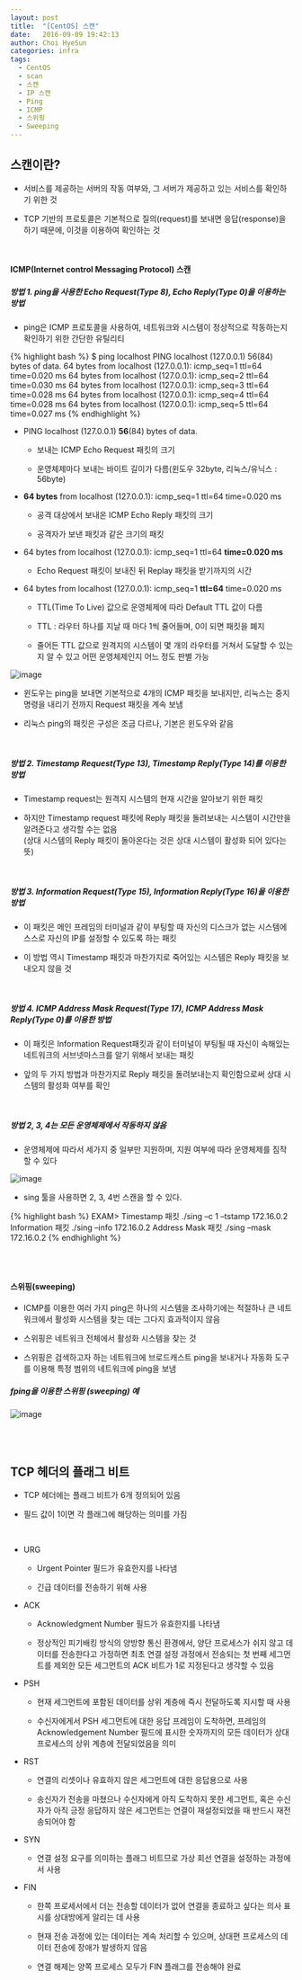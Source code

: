 ```yaml
---
layout: post
title:  "[CentOS] 스캔"
date:   2016-09-09 19:42:13
author: Choi HyeSun
categories: infra
tags:
  - CentOS
  - scan
  - 스캔
  - IP 스캔
  - Ping
  - ICMP
  - 스위핑
  - Sweeping
---
```


## 스캔이란?

- 서비스를 제공하는 서버의 작동 여부와, 그 서버가 제공하고 있는 서비스를 확인하기 위한 것

- TCP 기반의 프로토콜은 기본적으로 질의(request)를 보내면 응답(response)을 하기 때문에, 이것을 이용하여 확인하는 것

<br>

#### ICMP(Internet control Messaging Protocol) 스캔

##### 방법 1. ping을 사용한 Echo Request(Type 8), Echo Reply(Type 0)을 이용하는 방법

- ping은 ICMP 프로토콜을 사용하여, 네트워크와 시스템이 정상적으로 작동하는지 확인하기 위한 간단한 유틸리티

{% highlight bash %}
$ ping localhost
PING localhost (127.0.0.1) 56(84) bytes of data.
64 bytes from localhost (127.0.0.1): icmp_seq=1 ttl=64 time=0.020 ms
64 bytes from localhost (127.0.0.1): icmp_seq=2 ttl=64 time=0.030 ms
64 bytes from localhost (127.0.0.1): icmp_seq=3 ttl=64 time=0.028 ms
64 bytes from localhost (127.0.0.1): icmp_seq=4 ttl=64 time=0.028 ms
64 bytes from localhost (127.0.0.1): icmp_seq=5 ttl=64 time=0.027 ms
{% endhighlight %}

- PING localhost (127.0.0.1) **56**(84) bytes of data.

  - 보내는 ICMP Echo Request 패킷의 크기
  
  - 운영체제마다 보내는 바이트 길이가 다름(윈도우 32byte, 리눅스/유닉스 : 56byte)
  
- **64 bytes** from localhost (127.0.0.1): icmp_seq=1 ttl=64 time=0.020 ms

  - 공격 대상에서 보내온 ICMP Echo Reply 패킷의 크기

  - 공격자가 보낸 패킷과 같은 크기의 패킷
  
- 64 bytes from localhost (127.0.0.1): icmp_seq=1 ttl=64 **time=0.020 ms**

  - Echo Request 패킷이 보내진 뒤 Replay 패킷을 받기까지의 시간
  
- 64 bytes from localhost (127.0.0.1): icmp_seq=1 **ttl=64** time=0.020 ms

  - TTL(Time To Live) 값으로 운영체제에 따라 Default TTL 값이 다름

  - TTL : 라우터 하나를 지날 때 마다 1씩 줄어들며, 0이 되면 패킷을 폐지

  - 줄어든 TTL 값으로 원격지의 시스템이 몇 개의 라우터를 거쳐서 도달할 수 있는지 알 수 있고 어떤 운영체제인지 어느 정도 판별 가능

![image](/img/2016-09-09/scan-001-packet1.png)

- 윈도우는 ping을 보내면 기본적으로 4개의 ICMP 패킷을 보내지만, 리눅스는 중지 명령을 내리기 전까지 Request 패킷을 계속 보냄

- 리눅스 ping의 패킷은 구성은 조금 다르나, 기본은 윈도우와 같음

<br>

##### 방법 2.	Timestamp Request(Type 13), Timestamp Reply(Type 14)를 이용한 방법

- Timestamp request는 원격지 시스템의 현재 시간을 알아보기 위한 패킷

- 하지만 Timestamp request 패킷에 Reply 패킷을 돌려보내는 시스템이 시간만을 알려준다고 생각할 수는 없음
<br>(상대 시스템의 Reply 패킷이 돌아온다는 것은 상대 시스템이 활성화 되어 있다는 뜻)

<br>

##### 방법 3. Information Request(Type 15), Information Reply(Type 16)을 이용한 방법

- 이 패킷은 메인 프레임의 터미널과 같이 부팅할 때 자신의 디스크가 없는 시스템에 스스로 자신의 IP를 설정할 수 있도록 하는 패킷

- 이 방법 역시 Timestamp 패킷과 마찬가지로 죽어있는 시스템은 Reply 패킷을 보내오지 않을 것

<br>

##### 방법 4. ICMP Address Mask Request(Type 17), ICMP Address Mask Reply(Type 0)를 이용한 방법

- 이 패킷은 Information Request패킷과 같이 터미널이 부팅될 때 자신이 속해있는 네트워크의 서브넷마스크를 알기 위해서 보내는 패킷

- 앞의 두 가지 방법과 마찬가지로 Reply 패킷을 돌려보내는지 확인함으로써 상대 시스템의 활성화 여부를 확인

<br>

##### 방법 2, 3, 4는 모든 운영체제에서 작동하지 않음

- 운영체제에 따라서 세가지 중 일부만 지원하며, 지원 여부에 따라 운영체제를 짐작할 수 있다

![image](/img/2016-09-09/scan-002-os1.png)

- sing 툴을 사용하면 2, 3, 4번 스캔을 할 수 있다.

{% highlight bash %}
EXAM>
Timestamp 패킷
./sing –c 1 –tstamp 172.16.0.2
Information 패킷
./sing –info 172.16.0.2
Address Mask 패킷
./sing –mask 172.16.0.2
{% endhighlight %}

<br>
<br>

#### 스위핑(sweeping)

- ICMP를 이용한 여러 가지 ping은 하나의 시스템을 조사하기에는 적절하나 큰 네트워크에서 활성화 시스템을 찾는 데는 그다지 효과적이지 않음

- 스위핑은 네트워크 전체에서 활성화 시스템을 찾는 것

- 스위핑은 검색하고자 하는 네트워크에 브로드캐스트 ping을 보내거나 자동화 도구를 이용해 특정 범위의 네트워크에 ping을 보냄

##### fping을 이용한 스위핑 (sweeping) 예

![image](/img/2016-09-09/scan-003-fping1.png)

<br>
<br>

## TCP 헤더의 플래그 비트

- TCP 헤더에는 플래그 비트가 6개 정의되어 있음

- 필드 값이 1이면 각 플래그에 해당하는 의미를 가짐

<br> 

- URG

  - Urgent Pointer 필드가 유효한지를 나타냄
  
  - 긴급 데이터를 전송하기 위해 사용
  
- ACK

  - Acknowledgment Number 필드가 유효한지를 나타냄

  - 정상적인 피기배킹 방식의 양방향 통신 환경에서, 양단 프로세스가 쉬지 않고 데이터를 전송한다고 가정하면 최초 연결 설정 과정에서 전송되는 첫 번째 세그먼트를 제외한 모든 세그먼트의 ACK 비트가 1로 지정된다고 생각할 수 있음

- PSH 

  - 현재 세그먼트에 포함된 데이터를 상위 계층에 즉시 전달하도록 지시할 때 사용
  
  - 수신자에게서 PSH 세그먼트에 대한 응답 프레임이 도착하면, 프레임의 Acknowledgement Number 필드에 표시한 숫자까지의 모든 데이터가 상대 프로세스의 상위 계층에 전달되었음을 의미
  
- RST

  - 연결의 리셋이나 유효하지 않은 세그먼트에 대한 응답용으로 사용
  
  - 송신자가 전송을 마쳤으나 수신자에게 아직 도착하지 못한 세그먼트, 혹은 수신자가 아직 긍정 응답하지 않은 세그먼트는 연결이 재설정되었을 때 반드시 재전송되어야 함
  
- SYN 

  - 연결 설정 요구를 의미하는 플래그 비트므로 가상 회선 연결을 설정하는 과정에서 사용

- FIN

  - 한쪽 프로세서에서 더는 전송할 데이터가 없어 연결을 종료하고 싶다는 의사 표시를 상대방에게 알리는 데 사용
  
  - 현재 전송 과정에 있는 데이터는 계속 처리할 수 있으며, 상대편 프로세스의 데이터 전송에 장애가 발생하지 않음
  
  - 연결 해제는 양쪽 프로세스 모두가 FIN 플래그를 전송해야 완료
